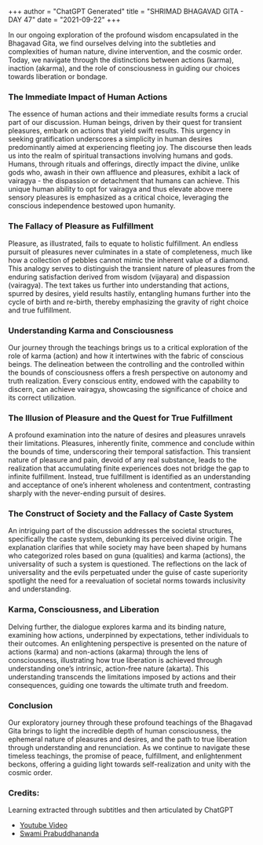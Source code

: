 +++
author = "ChatGPT Generated"
title = "SHRIMAD BHAGAVAD GITA - DAY 47"
date = "2021-09-22"
+++

In our ongoing exploration of the profound wisdom encapsulated in the Bhagavad Gita, we find ourselves delving into the subtleties and complexities of human nature, divine intervention, and the cosmic order. Today, we navigate through the distinctions between actions (karma), inaction (akarma), and the role of consciousness in guiding our choices towards liberation or bondage.

### The Immediate Impact of Human Actions

The essence of human actions and their immediate results forms a crucial part of our discussion. Human beings, driven by their quest for transient pleasures, embark on actions that yield swift results. This urgency in seeking gratification underscores a simplicity in human desires predominantly aimed at experiencing fleeting joy. The discourse then leads us into the realm of spiritual transactions involving humans and gods. Humans, through rituals and offerings, directly impact the divine, unlike gods who, awash in their own affluence and pleasures, exhibit a lack of vairagya - the dispassion or detachment that humans can achieve. This unique human ability to opt for vairagya and thus elevate above mere sensory pleasures is emphasized as a critical choice, leveraging the conscious independence bestowed upon humanity.

### The Fallacy of Pleasure as Fulfillment

Pleasure, as illustrated, fails to equate to holistic fulfillment. An endless pursuit of pleasures never culminates in a state of completeness, much like how a collection of pebbles cannot mimic the inherent value of a diamond. This analogy serves to distinguish the transient nature of pleasures from the enduring satisfaction derived from wisdom (vijayara) and dispassion (vairagya). The text takes us further into understanding that actions, spurred by desires, yield results hastily, entangling humans further into the cycle of birth and re-birth, thereby emphasizing the gravity of right choice and true fulfillment.

### Understanding Karma and Consciousness

Our journey through the teachings brings us to a critical exploration of the role of karma (action) and how it intertwines with the fabric of conscious beings. The delineation between the controlling and the controlled within the bounds of consciousness offers a fresh perspective on autonomy and truth realization. Every conscious entity, endowed with the capability to discern, can achieve vairagya, showcasing the significance of choice and its correct utilization.

### The Illusion of Pleasure and the Quest for True Fulfillment

A profound examination into the nature of desires and pleasures unravels their limitations. Pleasures, inherently finite, commence and conclude within the bounds of time, underscoring their temporal satisfaction. This transient nature of pleasure and pain, devoid of any real substance, leads to the realization that accumulating finite experiences does not bridge the gap to infinite fulfillment. Instead, true fulfillment is identified as an understanding and acceptance of one’s inherent wholeness and contentment, contrasting sharply with the never-ending pursuit of desires.

### The Construct of Society and the Fallacy of Caste System

An intriguing part of the discussion addresses the societal structures, specifically the caste system, debunking its perceived divine origin. The explanation clarifies that while society may have been shaped by humans who categorized roles based on guna (qualities) and karma (actions), the universality of such a system is questioned. The reflections on the lack of universality and the evils perpetuated under the guise of caste superiority spotlight the need for a reevaluation of societal norms towards inclusivity and understanding.

### Karma, Consciousness, and Liberation

Delving further, the dialogue explores karma and its binding nature, examining how actions, underpinned by expectations, tether individuals to their outcomes. An enlightening perspective is presented on the nature of actions (karma) and non-actions (akarma) through the lens of consciousness, illustrating how true liberation is achieved through understanding one’s intrinsic, action-free nature (akarta). This understanding transcends the limitations imposed by actions and their consequences, guiding one towards the ultimate truth and freedom.

### Conclusion

Our exploratory journey through these profound teachings of the Bhagavad Gita brings to light the incredible depth of human consciousness, the ephemeral nature of pleasures and desires, and the path to true liberation through understanding and renunciation. As we continue to navigate these timeless teachings, the promise of peace, fulfillment, and enlightenment beckons, offering a guiding light towards self-realization and unity with the cosmic order.

### Credits:

Learning extracted through subtitles and then articulated by ChatGPT

* [Youtube Video](https://www.youtube.com/watch?v=mZn36PJUeBU)
* [Swami Prabuddhananda](https://www.youtube.com/@upanishadswithswamiprabudd4019/streams)